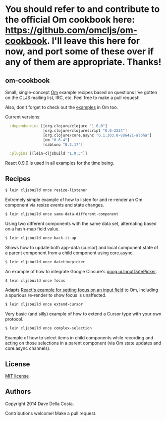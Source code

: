 
# You should refer to and contribute to the official Om cookbook here: https://github.com/omcljs/om-cookbook.  I'll leave this here for now, and port some of these over if any of them are appropriate.  Thanks!

## om-cookbook

Small, single-concept [Om](https://github.com/swannodette/om) example recipes based on questions I've gotten on the CLJS mailing list, IRC, etc.  Feel free to make a pull request!

Also, don't forget to check out the [examples](https://github.com/swannodette/om/tree/master/examples) in Om too.

Current versions:

```clojure
  :dependencies [[org.clojure/clojure "1.6.0"]
                 [org.clojure/clojurescript "0.0-2234"]
                 [org.clojure/core.async "0.1.303.0-886421-alpha"]
                 [om "0.6.4"]
                 [sablono "0.2.17"]]

  :plugins [[lein-cljsbuild "1.0.3"]]
```

React 0.9.0 is used in all examples for the time being.

## Recipes

```bash
$ lein cljsbuild once resize-listener
```

Extremely simple example of how to listen for and re-render an Om component via resize events and state changes.

```bash
$ lein cljsbuild once same-data-different-component
```

Using two different components with the same data set, alternating based on a hash-map field value.

```bash
$ lein cljsbuild once back-it-up
```

Shows how to update both app-data (cursor) and local component state of a parent component from a child component using core.async.

```bash
$ lein cljsbuild once datetimepicker
```

An example of how to integrate Google Closure's [goog.ui.InputDatePicker](http://docs.closure-library.googlecode.com/git/class_goog_ui_InputDatePicker.html).

```bash
$ lein cljsbuild once focus
```

Adapts [React's example for setting focus on an input field](http://facebook.github.io/react/docs/working-with-the-browser.html#refs-and-getdomnode) to Om, including a spurious re-render to show focus is unaffected.

```bash
$ lein cljsbuild once extend-cursor
```

Very basic (and silly) example of how to extend a Cursor type with your own protocol.


```bash
$ lein cljsbuild once complex-selection
```

Example of how to select items in child components while recording and acting on those selections in a parent component (via Om state updates and core.async channels).


## License

[MIT license](http://opensource.org/licenses/MIT)


## Authors

Copyright 2014 Dave Della Costa.

Contributions welcome!  Make a pull request.
